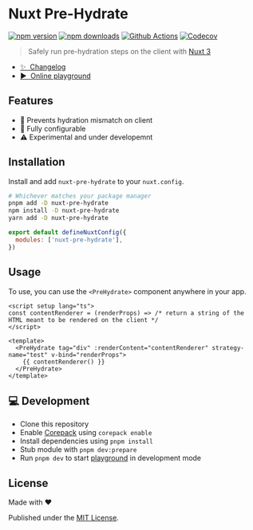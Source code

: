 # Nuxt Pre-Hydrate

[![npm version][npm-version-src]][npm-version-href]
[![npm downloads][npm-downloads-src]][npm-downloads-href]
[![Github Actions][github-actions-src]][github-actions-href]
[![Codecov][codecov-src]][codecov-href]

> Safely run pre-hydration steps on the client with [Nuxt 3](https://nuxt.com)

- [✨ &nbsp;Changelog](https://github.com/danielroe/nuxt-pre-hydrate/blob/main/CHANGELOG.md)
- [▶️ &nbsp;Online playground](https://stackblitz.com/github/danielroe/nuxt-pre-hydrate/tree/main/playground)

## Features

- 💪 Prevents hydration mismatch on client
- 🏁 Fully configurable
- ⚠️ Experimental and under developemnt

## Installation

Install and add `nuxt-pre-hydrate` to your `nuxt.config`.

```bash
# Whichever matches your package manager
pnpm add -D nuxt-pre-hydrate
npm install -D nuxt-pre-hydrate
yarn add -D nuxt-pre-hydrate
```

```js
export default defineNuxtConfig({
  modules: ['nuxt-pre-hydrate'],
})
```

## Usage

To use, you can use the `<PreHydrate>` component anywhere in your app.

```vue
<script setup lang="ts">
const contentRenderer = (renderProps) => /* return a string of the HTML meant to be rendered on the client */
</script>

<template>
  <PreHydrate tag="div" :renderContent="contentRenderer" strategy-name="test" v-bind="renderProps">
    {{ contentRenderer() }}
  </PreHydrate>
</template>

```

## 💻 Development

- Clone this repository
- Enable [Corepack](https://github.com/nodejs/corepack) using `corepack enable`
- Install dependencies using `pnpm install`
- Stub module with `pnpm dev:prepare`
- Run `pnpm dev` to start [playground](./playground) in development mode

## License

Made with ❤️

Published under the [MIT License](./LICENCE).

<!-- Badges -->

[npm-version-src]: https://img.shields.io/npm/v/nuxt-pre-hydrate?style=flat-square
[npm-version-href]: https://npmjs.com/package/nuxt-pre-hydrate
[npm-downloads-src]: https://img.shields.io/npm/dm/nuxt-pre-hydrate?style=flat-square
[npm-downloads-href]: https://npmjs.com/package/nuxt-pre-hydrate
[github-actions-src]: https://img.shields.io/github/actions/workflow/status/danielroe/nuxt-pre-hydrate/ci.yml?branch=main
[github-actions-href]: https://github.com/danielroe/nuxt-pre-hydrate/actions?query=workflow%3Aci
[codecov-src]: https://img.shields.io/codecov/c/gh/danielroe/nuxt-pre-hydrate/main?style=flat-square
[codecov-href]: https://codecov.io/gh/danielroe/nuxt-pre-hydrate

